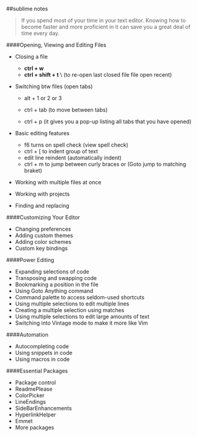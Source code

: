 ##sublime notes

>If you spend most of your time in your text editor. Knowing how to become faster and more proficient in it can save you a great deal of time every day.

####Opening, Viewing and Editing Files

* Closing a file
	*  **ctrl + w**          
	*  **ctrl + shift + t**   \ (to re-open last closed file file open recent)

* Switching btw files (open tabs)
	* alt + 1 or 2 or 3

	* ctrl + tab (to move between tabs)
	* ctrl + p  (it gives you a pop-up listing all tabs that you have opened)

* Basic editing features
	* f6 turns on spell check (view spell check)
	* ctrl + [  to indent group of text
	* edit line reindent (automatically indent)
	* ctrl + m  to jump between curly braces or (Goto jump to matching braket)

* Working with multiple files at once
* Working with projects
* Finding and replacing

####Customizing Your Editor

* Changing preferences
* Adding custom themes
* Adding color schemes
* Custom key bindings

####Power Editing

* Expanding selections of code
* Transposing and swapping code
* Bookmarking a position in the file
* Using Goto Anything command
* Command palette to access seldom-used shortcuts
* Using multiple selections to edit multiple lines
* Creating a multiple selection using matches
* Using multiple selections to edit large amounts of text
* Switching into Vintage mode to make it more like Vim

####Automation

* Autocompleting code
* Using snippets in code
* Using macros in code

####Essential Packages

* Package control
* ReadmePlease
* ColorPicker
* LineEndings
* SideBarEnhancements
* HyperlinkHelper
* Emmet
* More packages
